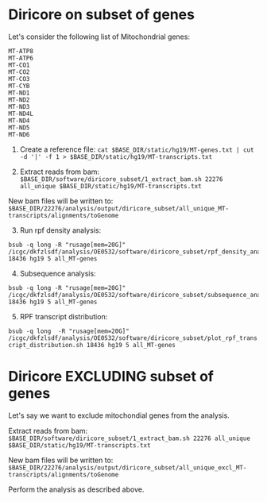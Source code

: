 # Diricore on subset of genes

Let's consider the following list of Mitochondrial genes: 

```
MT-ATP8
MT-ATP6
MT-CO1
MT-CO2
MT-CO3
MT-CYB
MT-ND1
MT-ND2
MT-ND3
MT-ND4L
MT-ND4
MT-ND5
MT-ND6
```


1. Create a reference file: `cat $BASE_DIR/static/hg19/MT-genes.txt | cut -d '|' -f 1 > $BASE_DIR/static/hg19/MT-transcripts.txt`

2. Extract reads from bam: `$BASE_DIR/software/diricore_subset/1_extract_bam.sh 22276 all_unique $BASE_DIR/static/hg19/MT-transcripts.txt`

New bam files will be written to: `$BASE_DIR/22276/analysis/output/diricore_subset/all_unique_MT-transcripts/alignments/toGenome`

3. Run rpf density analysis: 
```
bsub -q long -R "rusage[mem=20G]" /icgc/dkfzlsdf/analysis/OE0532/software/diricore_subset/rpf_density_analysis.sh 18436 hg19 5 all_MT-genes
```

4. Subsequence analysis:
```
bsub -q long -R "rusage[mem=20G]" /icgc/dkfzlsdf/analysis/OE0532/software/diricore_subset/subsequence_analysis.sh 18436 hg19 5 all_MT-genes
```

5. RPF transcript distribution:

`bsub -q long  -R "rusage[mem=20G]" /icgc/dkfzlsdf/analysis/OE0532/software/diricore_subset/plot_rpf_transcript_distribution.sh 18436 hg19 5 all_MT-genes`

# Diricore EXCLUDING subset of genes

Let's say we want to exclude mitochondial genes from the analysis.

Extract reads from bam: `$BASE_DIR/software/diricore_subset/1_extract_bam.sh 22276 all_unique $BASE_DIR/static/hg19/MT-transcripts.txt`

New bam files will be written to: `$BASE_DIR/22276/analysis/output/diricore_subset/all_unique_excl_MT-transcripts/alignments/toGenome`

Perform the analysis as described above.

